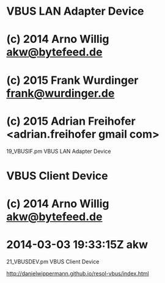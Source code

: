 # VBUS LAN Adapter Device
#
# (c) 2014 Arno Willig <akw@bytefeed.de>
# (c) 2015 Frank Wurdinger <frank@wurdinger.de>
# (c) 2015 Adrian Freihofer <adrian.freihofer gmail com>

19_VBUSIF.pm    VBUS LAN Adapter Device


# VBUS Client Device
#
# (c) 2014 Arno Willig <akw@bytefeed.de>
#
#  2014-03-03 19:33:15Z akw 


21_VBUSDEV.pm   VBUS Client Device 


http://danielwippermann.github.io/resol-vbus/index.html